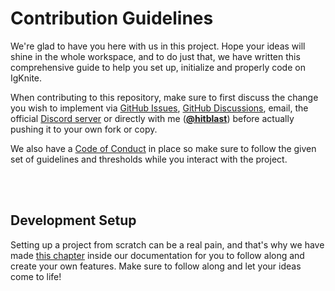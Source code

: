 # Contribution Guidelines

We're glad to have you here with us in this project. Hope your ideas will shine in the whole workspace, and to do just that, we have written this comprehensive guide to help you set up, initialize and properly code on IgKnite.

When contributing to this repository, make sure to first discuss the change you wish to implement via [GitHub Issues](https://github.com/IgKniteDev/IgKnite/issues), [GitHub Discussions](https://github.com/IgKniteDev/IgKnite/discussions), email, the official [Discord server](https://discord.gg/ftVPgrw54A) or directly with me ([**@hitblast**](https://github.com/hitblast)) before actually pushing it to your own fork or copy.

We also have a [Code of Conduct](./CODE_OF_CONDUCT.md) in place so make sure to follow the given set of guidelines and thresholds while you interact with the project.

<br><br>

## Development Setup

Setting up a project from scratch can be a real pain, and that's why we have made [this chapter]() inside our documentation for you to follow along and create your own features. Make sure to follow along and let your ideas come to life!